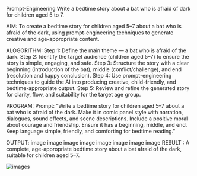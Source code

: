 Prompt-Engineering
Write a bedtime story about a bat who is afraid of dark for children aged 5 to 7.

AIM:
To create a bedtime story for children aged 5–7 about a bat who is afraid of the dark, using prompt-engineering techniques to generate creative and age-appropriate content.

ALOGORITHM:
Step 1: Define the main theme — a bat who is afraid of the dark. Step 2: Identify the target audience (children aged 5–7) to ensure the story is simple, engaging, and safe. Step 3: Structure the story with a clear beginning (introduction of the bat), middle (conflict/challenge), and end (resolution and happy conclusion). Step 4: Use prompt-engineering techniques to guide the AI into producing creative, child-friendly, and bedtime-appropriate output. Step 5: Review and refine the generated story for clarity, flow, and suitability for the target age group.

PROGRAM:
Prompt: "Write a bedtime story for children aged 5–7 about a bat who is afraid of the dark. Make it in comic panel style with narration, dialogues, sound effects, and scene descriptions. Include a positive moral about courage and friendship. Ensure it has a beginning, middle, and end. Keep language simple, friendly, and comforting for bedtime reading."

OUTPUT:
image image image image image image image image
RESULT :
A complete, age-appropriate bedtime story about a bat afraid of the dark, suitable for children aged 5–7.

![images](https://github.com/user-attachments/assets/353d0ddf-f170-473e-8509-15d9d8913dd3)

